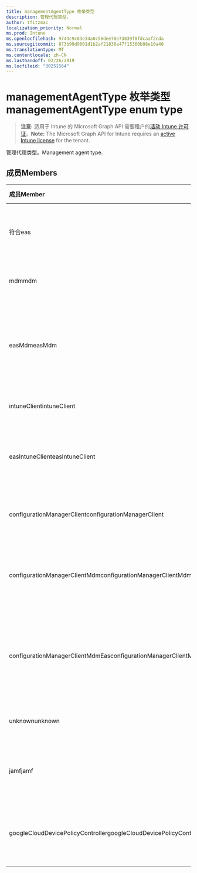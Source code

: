 ```yaml
---
title: managementAgentType 枚举类型
description: 管理代理类型。
author: tfitzmac
localization_priority: Normal
ms.prod: Intune
ms.openlocfilehash: 9743c9c83e34a0c58dee78e73839f8fdcaaf2cda
ms.sourcegitcommit: 873b99d9001d1b2af21836e47f15360b08e10a40
ms.translationtype: MT
ms.contentlocale: zh-CN
ms.lasthandoff: 02/26/2019
ms.locfileid: "30251564"
---
```

# <a name="managementagenttype-enum-type"></a><span data-ttu-id="612a3-103">managementAgentType 枚举类型</span><span class="sxs-lookup"><span data-stu-id="612a3-103">managementAgentType enum type</span></span>

> <span data-ttu-id="612a3-104">**注意:** 适用于 Intune 的 Microsoft Graph API 需要租户的[活动 Intune 许可证](https://go.microsoft.com/fwlink/?linkid=839381)。</span><span class="sxs-lookup"><span data-stu-id="612a3-104">**Note:** The Microsoft Graph API for Intune requires an [active Intune license](https://go.microsoft.com/fwlink/?linkid=839381) for the tenant.</span></span>

<span data-ttu-id="612a3-105">管理代理类型。</span><span class="sxs-lookup"><span data-stu-id="612a3-105">Management agent type.</span></span>

## <a name="members"></a><span data-ttu-id="612a3-106">成员</span><span class="sxs-lookup"><span data-stu-id="612a3-106">Members</span></span>
|<span data-ttu-id="612a3-107">成员</span><span class="sxs-lookup"><span data-stu-id="612a3-107">Member</span></span>|<span data-ttu-id="612a3-108">值</span><span class="sxs-lookup"><span data-stu-id="612a3-108">Value</span></span>|<span data-ttu-id="612a3-109">说明</span><span class="sxs-lookup"><span data-stu-id="612a3-109">Description</span></span>|
|:---|:---|:---|
|<span data-ttu-id="612a3-110">符合</span><span class="sxs-lookup"><span data-stu-id="612a3-110">eas</span></span>|<span data-ttu-id="612a3-111">1</span><span class="sxs-lookup"><span data-stu-id="612a3-111">1</span></span>|<span data-ttu-id="612a3-112">设备由 Exchange server 管理。</span><span class="sxs-lookup"><span data-stu-id="612a3-112">The device is managed by Exchange server.</span></span>|
|<span data-ttu-id="612a3-113">mdm</span><span class="sxs-lookup"><span data-stu-id="612a3-113">mdm</span></span>|<span data-ttu-id="612a3-114">双面</span><span class="sxs-lookup"><span data-stu-id="612a3-114">2</span></span>|<span data-ttu-id="612a3-115">设备由 Intune MDM 管理。</span><span class="sxs-lookup"><span data-stu-id="612a3-115">The device is managed by Intune MDM.</span></span>|
|<span data-ttu-id="612a3-116">easMdm</span><span class="sxs-lookup"><span data-stu-id="612a3-116">easMdm</span></span>|<span data-ttu-id="612a3-117">第三章</span><span class="sxs-lookup"><span data-stu-id="612a3-117">3</span></span>|<span data-ttu-id="612a3-118">设备由 Exchange server 和 Intune MDM 管理。</span><span class="sxs-lookup"><span data-stu-id="612a3-118">The device is managed by both Exchange server and Intune MDM.</span></span>|
|<span data-ttu-id="612a3-119">intuneClient</span><span class="sxs-lookup"><span data-stu-id="612a3-119">intuneClient</span></span>|<span data-ttu-id="612a3-120">4</span><span class="sxs-lookup"><span data-stu-id="612a3-120">4</span></span>|<span data-ttu-id="612a3-121">Intune 客户端托管。</span><span class="sxs-lookup"><span data-stu-id="612a3-121">Intune client managed.</span></span>|
|<span data-ttu-id="612a3-122">easIntuneClient</span><span class="sxs-lookup"><span data-stu-id="612a3-122">easIntuneClient</span></span>|<span data-ttu-id="612a3-123">5</span><span class="sxs-lookup"><span data-stu-id="612a3-123">5</span></span>|<span data-ttu-id="612a3-124">设备为 EAS 和 Intune 客户端双重托管。</span><span class="sxs-lookup"><span data-stu-id="612a3-124">The device is EAS and Intune client dual managed.</span></span>|
|<span data-ttu-id="612a3-125">configurationManagerClient</span><span class="sxs-lookup"><span data-stu-id="612a3-125">configurationManagerClient</span></span>|<span data-ttu-id="612a3-126">utf-8</span><span class="sxs-lookup"><span data-stu-id="612a3-126">8</span></span>|<span data-ttu-id="612a3-127">设备由配置管理器管理。</span><span class="sxs-lookup"><span data-stu-id="612a3-127">The device is managed by Configuration Manager.</span></span>|
|<span data-ttu-id="612a3-128">configurationManagerClientMdm</span><span class="sxs-lookup"><span data-stu-id="612a3-128">configurationManagerClientMdm</span></span>|<span data-ttu-id="612a3-129">10</span><span class="sxs-lookup"><span data-stu-id="612a3-129">10</span></span>|<span data-ttu-id="612a3-130">设备由 Configuration Manager 和 MDM 管理。</span><span class="sxs-lookup"><span data-stu-id="612a3-130">The device is managed by Configuration Manager and MDM.</span></span>|
|<span data-ttu-id="612a3-131">configurationManagerClientMdmEas</span><span class="sxs-lookup"><span data-stu-id="612a3-131">configurationManagerClientMdmEas</span></span>|<span data-ttu-id="612a3-132">11x17</span><span class="sxs-lookup"><span data-stu-id="612a3-132">11</span></span>|<span data-ttu-id="612a3-133">设备由 Configuration Manager、MDM 和 Eas 管理。</span><span class="sxs-lookup"><span data-stu-id="612a3-133">The device is managed by Configuration Manager, MDM and Eas.</span></span>|
|<span data-ttu-id="612a3-134">unknown</span><span class="sxs-lookup"><span data-stu-id="612a3-134">unknown</span></span>|<span data-ttu-id="612a3-135">位</span><span class="sxs-lookup"><span data-stu-id="612a3-135">16</span></span>|<span data-ttu-id="612a3-136">未知的管理代理类型。</span><span class="sxs-lookup"><span data-stu-id="612a3-136">Unknown management agent type.</span></span>|
|<span data-ttu-id="612a3-137">jamf</span><span class="sxs-lookup"><span data-stu-id="612a3-137">jamf</span></span>|<span data-ttu-id="612a3-138">32</span><span class="sxs-lookup"><span data-stu-id="612a3-138">32</span></span>|<span data-ttu-id="612a3-139">设备属性是从 Jamf 中提取的。</span><span class="sxs-lookup"><span data-stu-id="612a3-139">The device attributes are fetched from Jamf.</span></span>|
|<span data-ttu-id="612a3-140">googleCloudDevicePolicyController</span><span class="sxs-lookup"><span data-stu-id="612a3-140">googleCloudDevicePolicyController</span></span>|<span data-ttu-id="612a3-141">64</span><span class="sxs-lookup"><span data-stu-id="612a3-141">64</span></span>|<span data-ttu-id="612a3-142">设备由 Google 的 CloudDPC 管理。</span><span class="sxs-lookup"><span data-stu-id="612a3-142">The device is managed by Google's CloudDPC.</span></span>|



